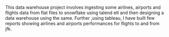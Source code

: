 This data warehouse project involves ingesting some airlines, airports and flights data from flat files to snowflake using talend etl and then designing a data warehouse using the same. Further ,using tableau, I have built few reports showing airlines and airports performances for flights to and from jfk.
